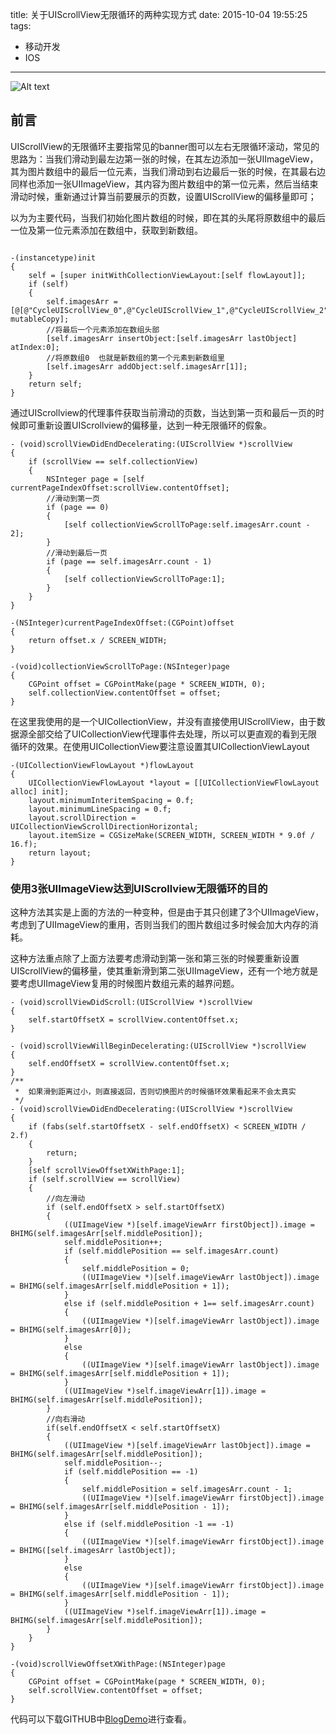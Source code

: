 title: 关于UIScrollView无限循环的两种实现方式
date: 2015-10-04 19:55:25
tags:
- 移动开发
- IOS
---

![Alt text](/assets/blogImg/uiscollview_1.png)

## 前言
UIScrollView的无限循环主要指常见的banner图可以左右无限循环滚动，常见的思路为：当我们滑动到最左边第一张的时候，在其左边添加一张UIImageView，其为图片数组中的最后一位元素，当我们滑动到右边最后一张的时候，在其最右边同样也添加一张UIImageView，其内容为图片数组中的第一位元素，然后当结束滑动时候，重新通过计算当前要展示的页数，设置UIScrollView的偏移量即可；

<!-- more -->

以为为主要代码，当我们初始化图片数组的时候，即在其的头尾将原数组中的最后一位及第一位元素添加在数组中，获取到新数组。

``` objc

-(instancetype)init
{
    self = [super initWithCollectionViewLayout:[self flowLayout]];
    if (self)
    {
        self.imagesArr = [@[@"CycleUIScrollView_0",@"CycleUIScrollView_1",@"CycleUIScrollView_2",@"CycleUIScrollView_3",@"CycleUIScrollView_4"] mutableCopy];
        //将最后一个元素添加在数组头部
        [self.imagesArr insertObject:[self.imagesArr lastObject] atIndex:0];
        //将原数组0  也就是新数组的第一个元素到新数组里
        [self.imagesArr addObject:self.imagesArr[1]];
    }
    return self;
}

```

通过UIScrollview的代理事件获取当前滑动的页数，当达到第一页和最后一页的时候即可重新设置UIScrollview的偏移量，达到一种无限循环的假象。

``` objc
- (void)scrollViewDidEndDecelerating:(UIScrollView *)scrollView
{
    if (scrollView == self.collectionView)
    {
        NSInteger page = [self currentPageIndexOffset:scrollView.contentOffset];
        //滑动到第一页
        if (page == 0)
        {
            [self collectionViewScrollToPage:self.imagesArr.count - 2];
        }
        //滑动到最后一页
        if (page == self.imagesArr.count - 1)
        {
            [self collectionViewScrollToPage:1];
        }
    }
}

-(NSInteger)currentPageIndexOffset:(CGPoint)offset
{
    return offset.x / SCREEN_WIDTH;
}

-(void)collectionViewScrollToPage:(NSInteger)page
{
    CGPoint offset = CGPointMake(page * SCREEN_WIDTH, 0);
    self.collectionView.contentOffset = offset;
}
``` 
在这里我使用的是一个UICollectionView，并没有直接使用UIScrollView，由于数据源全部交给了UICollectionView代理事件去处理，所以可以更直观的看到无限循环的效果。在使用UICollectionView要注意设置其UICollectionViewLayout

``` objc
-(UICollectionViewFlowLayout *)flowLayout
{
    UICollectionViewFlowLayout *layout = [[UICollectionViewFlowLayout alloc] init];
    layout.minimumInteritemSpacing = 0.f;
    layout.minimumLineSpacing = 0.f;
    layout.scrollDirection = UICollectionViewScrollDirectionHorizontal;
    layout.itemSize = CGSizeMake(SCREEN_WIDTH, SCREEN_WIDTH * 9.0f / 16.f);
    return layout;
}
``` 

### 使用3张UIImageView达到UIScrollview无限循环的目的
这种方法其实是上面的方法的一种变种，但是由于其只创建了3个UIImageView，考虑到了UIImageView的重用，否则当我们的图片数组过多时候会加大内存的消耗。

这种方法重点除了上面方法要考虑滑动到第一张和第三张的时候要重新设置UIScrollView的偏移量，使其重新滑到第二张UIImageView，还有一个地方就是要考虑UIImageView复用的时候图片数组元素的越界问题。

``` objc
- (void)scrollViewDidScroll:(UIScrollView *)scrollView
{
    self.startOffsetX = scrollView.contentOffset.x;
}

- (void)scrollViewWillBeginDecelerating:(UIScrollView *)scrollView
{
    self.endOffsetX = scrollView.contentOffset.x;
}
/**
 *  如果滑到距离过小，则直接返回，否则切换图片的时候循环效果看起来不会太真实
 */
- (void)scrollViewDidEndDecelerating:(UIScrollView *)scrollView
{
    if (fabs(self.startOffsetX - self.endOffsetX) < SCREEN_WIDTH / 2.f)
    {
        return;
    }
    [self scrollViewOffsetXWithPage:1];
    if (self.scrollView == scrollView)
    {
        //向左滑动
        if (self.endOffsetX > self.startOffsetX)
        {
            ((UIImageView *)[self.imageViewArr firstObject]).image = BHIMG(self.imagesArr[self.middlePosition]);
            self.middlePosition++;
            if (self.middlePosition == self.imagesArr.count)
            {
                self.middlePosition = 0;
                ((UIImageView *)[self.imageViewArr lastObject]).image = BHIMG(self.imagesArr[self.middlePosition + 1]);
            }
            else if (self.middlePosition + 1== self.imagesArr.count)
            {
                ((UIImageView *)[self.imageViewArr lastObject]).image = BHIMG(self.imagesArr[0]);
            }
            else
            {
                ((UIImageView *)[self.imageViewArr lastObject]).image = BHIMG(self.imagesArr[self.middlePosition + 1]);
            }
            ((UIImageView *)self.imageViewArr[1]).image = BHIMG(self.imagesArr[self.middlePosition]);
        }
        //向右滑动
        if(self.endOffsetX < self.startOffsetX)
        {
            ((UIImageView *)[self.imageViewArr lastObject]).image = BHIMG(self.imagesArr[self.middlePosition]);
            self.middlePosition--;
            if (self.middlePosition == -1)
            {
                self.middlePosition = self.imagesArr.count - 1;
                ((UIImageView *)[self.imageViewArr firstObject]).image = BHIMG(self.imagesArr[self.middlePosition - 1]);
            }
            else if (self.middlePosition -1 == -1)
            {
                ((UIImageView *)[self.imageViewArr firstObject]).image = BHIMG([self.imagesArr lastObject]);
            }
            else
            {
                ((UIImageView *)[self.imageViewArr firstObject]).image = BHIMG(self.imagesArr[self.middlePosition - 1]);
            }
            ((UIImageView *)self.imageViewArr[1]).image = BHIMG(self.imagesArr[self.middlePosition]);
        }
    }
}

-(void)scrollViewOffsetXWithPage:(NSInteger)page
{
    CGPoint offset = CGPointMake(page * SCREEN_WIDTH, 0);
    self.scrollView.contentOffset = offset;
}
``` 

代码可以下载GITHUB中[BlogDemo](https://github.com/octopusline/BlogDemo.git)进行查看。

